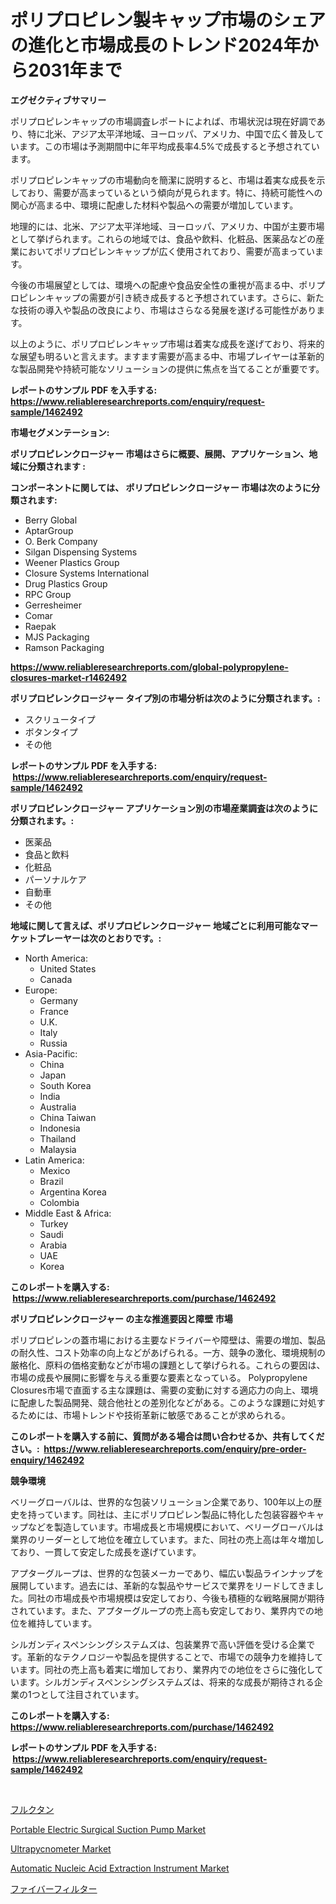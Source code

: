 <p><h1>ポリプロピレン製キャップ市場のシェアの進化と市場成長のトレンド2024年から2031年まで</h1></p><p><strong>エグゼクティブサマリー</strong></p>
<p><p>ポリプロピレンキャップの市場調査レポートによれば、市場状況は現在好調であり、特に北米、アジア太平洋地域、ヨーロッパ、アメリカ、中国で広く普及しています。この市場は予測期間中に年平均成長率4.5%で成長すると予想されています。</p><p>ポリプロピレンキャップの市場動向を簡潔に説明すると、市場は着実な成長を示しており、需要が高まっているという傾向が見られます。特に、持続可能性への関心が高まる中、環境に配慮した材料や製品への需要が増加しています。</p><p>地理的には、北米、アジア太平洋地域、ヨーロッパ、アメリカ、中国が主要市場として挙げられます。これらの地域では、食品や飲料、化粧品、医薬品などの産業においてポリプロピレンキャップが広く使用されており、需要が高まっています。</p><p>今後の市場展望としては、環境への配慮や食品安全性の重視が高まる中、ポリプロピレンキャップの需要が引き続き成長すると予想されています。さらに、新たな技術の導入や製品の改良により、市場はさらなる発展を遂げる可能性があります。</p><p>以上のように、ポリプロピレンキャップ市場は着実な成長を遂げており、将来的な展望も明るいと言えます。ますます需要が高まる中、市場プレイヤーは革新的な製品開発や持続可能なソリューションの提供に焦点を当てることが重要です。</p></p>
<p><strong>レポートのサンプル PDF を入手する: <a href="https://www.reliableresearchreports.com/enquiry/request-sample/1462492">https://www.reliableresearchreports.com/enquiry/request-sample/1462492</a></strong></p>
<p><strong>市場セグメンテーション:</strong></p>
<p><strong> ポリプロピレンクロージャー 市場はさらに概要、展開、アプリケーション、地域に分類されます :</strong></p>
<p><strong>コンポーネントに関しては、 ポリプロピレンクロージャー 市場は次のように分類されます: &nbsp;</strong></p>
<p><ul><li>Berry Global</li><li>AptarGroup</li><li>O. Berk Company</li><li>Silgan Dispensing Systems</li><li>Weener Plastics Group</li><li>Closure Systems International</li><li>Drug Plastics Group</li><li>RPC Group</li><li>Gerresheimer</li><li>Comar</li><li>Raepak</li><li>MJS Packaging</li><li>Ramson Packaging</li></ul></p>
<p><strong><a href="https://www.reliableresearchreports.com/global-polypropylene-closures-market-r1462492">https://www.reliableresearchreports.com/global-polypropylene-closures-market-r1462492</a></strong></p>
<p><strong> ポリプロピレンクロージャー タイプ別の市場分析は次のように分類されます。:</strong></p>
<p><ul><li>スクリュータイプ</li><li>ボタンタイプ</li><li>その他</li></ul></p>
<p><strong>レポートのサンプル PDF を入手する: &nbsp;<a href="https://www.reliableresearchreports.com/enquiry/request-sample/1462492">https://www.reliableresearchreports.com/enquiry/request-sample/1462492</a></strong></p>
<p><strong> ポリプロピレンクロージャー アプリケーション別の市場産業調査は次のように分類されます。:</strong></p>
<p><ul><li>医薬品</li><li>食品と飲料</li><li>化粧品</li><li>パーソナルケア</li><li>自動車</li><li>その他</li></ul></p>
<p><strong>地域に関して言えば、ポリプロピレンクロージャー 地域ごとに利用可能なマーケットプレーヤーは次のとおりです。:</strong></p>
<p><ul>
    <li>
        North America:
        <ul>
            <li>United States</li>
            <li>Canada</li>
        </ul>
    </li>
    <li>
        Europe:
        <ul>
            <li>Germany</li>
            <li>France</li>
            <li>U.K.</li>
            <li>Italy</li>
            <li>Russia</li>
        </ul>
    </li>
    <li>
        Asia-Pacific:
        <ul>
            <li>China</li>
            <li>Japan</li>
            <li>South Korea</li>
            <li>India</li>
            <li>Australia</li>
            <li>China Taiwan</li>
            <li>Indonesia</li>
            <li>Thailand</li>
            <li>Malaysia</li>
        </ul>
    </li>
    <li>
        Latin America:
        <ul>
            <li>Mexico</li>
            <li>Brazil</li>
            <li>Argentina Korea</li>
            <li>Colombia</li>
        </ul>
    </li>
    <li>
        Middle East & Africa:
        <ul>
            <li>Turkey</li>
            <li>Saudi</li>
            <li>Arabia</li>
            <li>UAE</li>
            <li>Korea</li>
        </ul>
    </li>
    </ul></p>
<p><strong>このレポートを購入する: &nbsp;<a href="https://www.reliableresearchreports.com/purchase/1462492">https://www.reliableresearchreports.com/purchase/1462492</a></strong></p>
<p><strong>ポリプロピレンクロージャー の主な推進要因と障壁 市場</strong></p>
<p><p>ポリプロピレンの蓋市場における主要なドライバーや障壁は、需要の増加、製品の耐久性、コスト効率の向上などがあげられる。一方、競争の激化、環境規制の厳格化、原料の価格変動などが市場の課題として挙げられる。これらの要因は、市場の成長や展開に影響を与える重要な要素となっている。 Polypropylene Closures市場で直面する主な課題は、需要の変動に対する適応力の向上、環境に配慮した製品開発、競合他社との差別化などがある。このような課題に対処するためには、市場トレンドや技術革新に敏感であることが求められる。</p></p>
<p><strong>このレポートを購入する前に、質問がある場合は問い合わせるか、共有してください。:&nbsp; <a href="https://www.reliableresearchreports.com/enquiry/pre-order-enquiry/1462492">https://www.reliableresearchreports.com/enquiry/pre-order-enquiry/1462492</a></strong></p>
<p><strong>競争環境</strong></p>
<p><p>ベリーグローバルは、世界的な包装ソリューション企業であり、100年以上の歴史を持っています。同社は、主にポリプロピレン製品に特化した包装容器やキャップなどを製造しています。市場成長と市場規模において、ベリーグローバルは業界のリーダーとして地位を確立しています。また、同社の売上高は年々増加しており、一貫して安定した成長を遂げています。</p><p>アプターグループは、世界的な包装メーカーであり、幅広い製品ラインナップを展開しています。過去には、革新的な製品やサービスで業界をリードしてきました。同社の市場成長や市場規模は安定しており、今後も積極的な戦略展開が期待されています。また、アプターグループの売上高も安定しており、業界内での地位を維持しています。</p><p>シルガンディスペンシングシステムズは、包装業界で高い評価を受ける企業です。革新的なテクノロジーや製品を提供することで、市場での競争力を維持しています。同社の売上高も着実に増加しており、業界内での地位をさらに強化しています。シルガンディスペンシングシステムズは、将来的な成長が期待される企業の1つとして注目されています。</p></p>
<p><strong>このレポートを購入する: &nbsp; <a href="https://www.reliableresearchreports.com/purchase/1462492">https://www.reliableresearchreports.com/purchase/1462492</a></strong></p>
<p><strong>レポートのサンプル PDF を入手する: &nbsp;<a href="https://www.reliableresearchreports.com/enquiry/request-sample/1462492">https://www.reliableresearchreports.com/enquiry/request-sample/1462492</a></strong><strong></strong></p>
<p>&nbsp;</p>
<p><p><a href="https://github.com/ihabdkwlxs948/Market-Research-Report-List-1/blob/main/702807630028.md">フルクタン</a></p><p><a href="https://www.linkedin.com/pulse/portable-electric-surgical-suction-pump-market-competitive-vjo2e?trackingId=gK74pWUkmX%2F%2FLij3RDrWVw%3D%3D">Portable Electric Surgical Suction Pump Market</a></p><p><a href="https://github.com/kufem1/Market-Research-Report-List-2/blob/main/ultrapycnometer-market.md">Ultrapycnometer Market</a></p><p><a href="https://www.linkedin.com/pulse/automatic-nucleic-acid-extraction-instrument-market-heg6e?trackingId=DqOzbOVMzxU7bMkPhENmBQ%3D%3D">Automatic Nucleic Acid Extraction Instrument Market</a></p><p><a href="https://github.com/zoetazuur/Market-Research-Report-List-1/blob/main/141251430027.md">ファイバーフィルター</a></p></p>